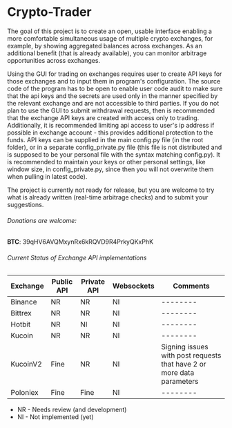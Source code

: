 # Crypto-Trader

The goal of this project is to create an open, usable interface enabling a more
comfortable simultaneous usage of multiple crypto exchanges, for example, by
showing aggregated balances across exchanges. As an additional benefit (that is
already available), you can monitor arbitrage opportunities across exchanges.

Using the GUI for trading on exchanges requires user to create API keys for
those exchanges and to input them in program's configuration. The source code of
the program has to be open to enable user code audit to make sure that the api
keys and the secrets are used only in the manner specified by the relevant
exchange and are not accessible to third parties. If you do not plan to use the
GUI to submit withdrawal requests, then is recommended that the exchange API
keys are created with access only to trading. Additionally, it is recommended
limiting api access to user's ip address if possible in exchange account - this
provides additional protection to the funds. API keys can be supplied in the
main config.py file (in the root folder), or in a separate config_private.py
file (this file is not distributed and is supposed to be your personal file with
the syntax matching config.py). It is recommended to maintain your keys or other
personal settings, like window size, in config_private.py, since then you will
not overwrite them when pulling in latest code).

The project is currently not ready for release, but you are welcome to try what
is already written (real-time arbitrage checks) and to submit your suggestions.

###### Donations are welcome:

**BTC**: 39qHV6AVQMxynRx6kRQVD9R4PrkyQKxPhK

###### Current Status of Exchange API implementations

| Exchange | Public API | Private API | Websockets | Comments |
| -------- | ---------- | ----------- | ---------- | -------- |
| Binance  | NR         | NR          | NI         | -------- |
| Bittrex  | NR         | NR          | NI         | -------- |
| Hotbit   | NR         | NI          | NI         | -------- |
| Kucoin   | NR         | NR          | NI         | -------- |
| KucoinV2 | Fine       | NR          | NI         | Signing issues with post requests that have 2 or more data parameters |
| Poloniex | Fine       | Fine        | NI         | -------- |

- NR - Needs review (and development)
- NI - Not implemented (yet)
